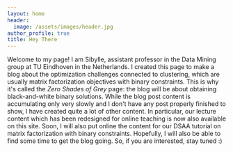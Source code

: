 ```yaml
---
layout: home
header:
  image: /assets/images/header.jpg
author_profile: true
title: Hey There
---
```

Welcome  to my page! I am Sibylle, assistant professor in the Data Mining group at TU Eindhoven in the Netherlands. I created this page to make a blog about the optimization challenges connected to clustering, which are usually matrix factorization objectives with binary constraints. This is why it's called the _Zero Shades of Grey_ page: the blog will be about obtaining black-and-white binary solutions. While the blog post content is accumulating only very slowly and I don't have any post properly finished to show, I have created quite a lot of other content. In particular, our lecture content which has been redesigned for online teaching is now also available on this site. Soon, I will also put online the content for our DSAA tutorial on matrix factorization with binary constraints. Hopefully, I will also be able to find some time to get the blog going. So, if you are interested, stay tuned :)
